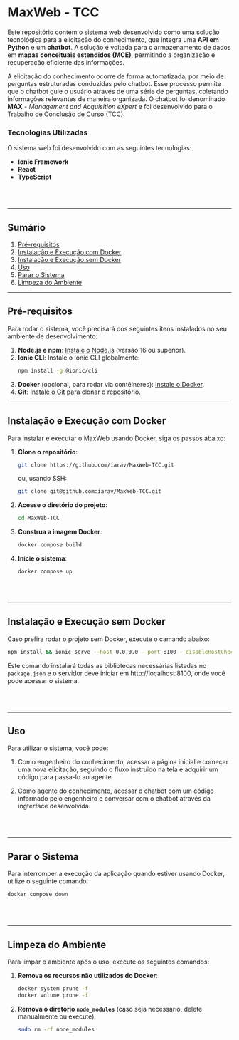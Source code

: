 # MaxWeb - TCC

Este repositório contém o sistema web desenvolvido como uma solução tecnológica para a elicitação do conhecimento, que integra uma **API em Python** e um **chatbot**. A solução é voltada para o armazenamento de dados em **mapas conceituais estendidos (MCE)**, permitindo a organização e recuperação eficiente das informações.

A elicitação do conhecimento ocorre de forma automatizada, por meio de perguntas estruturadas conduzidas pelo chatbot. Esse processo permite que o chatbot guie o usuário através de uma série de perguntas, coletando informações relevantes de maneira organizada. O chatbot foi denominado **MAX** - *Management and Acquisition eXpert* e foi desenvolvido para o Trabalho de Conclusão de Curso (TCC).

### Tecnologias Utilizadas

O sistema web foi desenvolvido com as seguintes tecnologias:
- **Ionic Framework**
- **React**
- **TypeScript**

<br>
<br>

---
## Sumário

1. [Pré-requisitos](#pré-requisitos)
2. [Instalação e Execução com Docker](#instalação-e-execução-com-docker)
3. [Instalação e Execução sem Docker](#instalação-e-execução-sem-docker)
4. [Uso](#uso)
5. [Parar o Sistema](#parar-o-sistema)
6. [Limpeza do Ambiente](#limpeza-do-ambiente)

---

## Pré-requisitos

Para rodar o sistema, você precisará dos seguintes itens instalados no seu ambiente de desenvolvimento:

1. **Node.js e npm**: [Instale o Node.js](https://nodejs.org) (versão 16 ou superior).
2. **Ionic CLI**: Instale o Ionic CLI globalmente:
   ```bash
   npm install -g @ionic/cli
   ```
3. **Docker** (opcional, para rodar via contêineres): [Instale o Docker](https://docs.docker.com/get-docker/).
4. **Git**: [Instale o Git](https://git-scm.com/downloads) para clonar o repositório.

---

## Instalação e Execução com Docker

Para instalar e executar o MaxWeb usando Docker, siga os passos abaixo:

1. **Clone o repositório**:
   ```bash
   git clone https://github.com/iarav/MaxWeb-TCC.git
   ```
   ou, usando SSH:
   ```bash
   git clone git@github.com:iarav/MaxWeb-TCC.git
   ```

2. **Acesse o diretório do projeto**:
   ```bash
   cd MaxWeb-TCC
   ```

3. **Construa a imagem Docker**:
   ```bash
   docker compose build
   ```

4. **Inicie o sistema**:
   ```bash
   docker compose up
   ```

<br>
<br>

---

## Instalação e Execução sem Docker

Caso prefira rodar o projeto sem Docker, execute o camando abaixo:

   ```bash
   npm install && ionic serve --host 0.0.0.0 --port 8100 --disableHostCheck
   ```
   Este comando instalará todas as bibliotecas necessárias listadas no `package.json` e o servidor deve iniciar em http://localhost:8100, onde você pode acessar o sistema.

<br>
<br>

---

## Uso

Para utilizar o sistema, você pode:

1. Como engenheiro do conhecimento, acessar a página inicial e começar uma nova elicitação, seguindo o fluxo instruido na tela e adquirir um código para passa-lo ao agente.

2. Como agente do conhecimento, acessar o chatbot com um código informado pelo engenheiro e conversar com o chatbot através da ingterface desenvolvida.

<br>
<br>

---

## Parar o Sistema

Para interromper a execução da aplicação quando estiver usando Docker, utilize o seguinte comando:
```bash
docker compose down
```

<br>
<br>

---

## Limpeza do Ambiente

Para limpar o ambiente após o uso, execute os seguintes comandos:

1. **Remova os recursos não utilizados do Docker**:
   ```bash
   docker system prune -f
   docker volume prune -f
   ```

2. **Remova o diretório `node_modules`** (caso seja necessário, delete manualmente ou execute):
   ```bash
   sudo rm -rf node_modules
   ```

